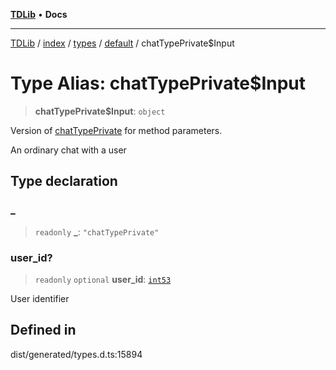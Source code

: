 [**TDLib**](../../../../../../README.md) • **Docs**

***

[TDLib](../../../../../../modules.md) / [index](../../../../../README.md) / [types](../../../README.md) / [default](../README.md) / chatTypePrivate$Input

# Type Alias: chatTypePrivate$Input

> **chatTypePrivate$Input**: `object`

Version of [chatTypePrivate](chatTypePrivate.md) for method parameters.

An ordinary chat with a user

## Type declaration

### \_

> `readonly` **\_**: `"chatTypePrivate"`

### user\_id?

> `readonly` `optional` **user\_id**: [`int53`](int53.md)

User identifier

## Defined in

dist/generated/types.d.ts:15894
